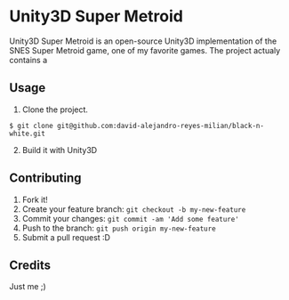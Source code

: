 # Unity3D Super Metroid

Unity3D Super Metroid is an open-source Unity3D implementation of the SNES Super Metroid game, one of my favorite games. The project actualy contains a 

## Usage

1. Clone the project.
```console
$ git clone git@github.com:david-alejandro-reyes-milian/black-n-white.git
```
2. Build it with Unity3D

## Contributing

1. Fork it!
2. Create your feature branch: `git checkout -b my-new-feature`
3. Commit your changes: `git commit -am 'Add some feature'`
4. Push to the branch: `git push origin my-new-feature`
5. Submit a pull request :D

## Credits

Just me ;)